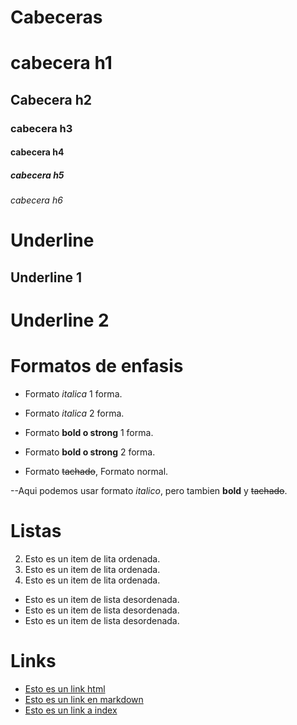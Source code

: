 # Cabeceras 

# cabecera h1
## Cabecera h2
### cabecera h3
#### cabecera h4
##### cabecera h5
###### cabecera h6

# Underline 
Underline 1
----------
Underline 2
===========

# Formatos de enfasis
- Formato *italica* 1 forma.
- Formato _italica_ 2 forma.

- Formato **bold o strong** 1 forma.  
- Formato __bold o strong__ 2 forma. 

- Formato ~~tachado~~, Formato normal.

--Aqui podemos usar formato *italico*, pero tambien **bold** y ~~tachado~~.

# Listas 
2. Esto es un item de lita ordenada.
1. Esto es un item de lita ordenada.
3. Esto es un item de lita ordenada.

- Esto es un item de lista desordenada.
- Esto es un item de lista desordenada.
- Esto es un item de lista desordenada.

# Links

- <a href="http://www.google.com">Esto es un link html</a>
- [Esto es un link en markdown](http://www.google.com)
- [Esto es un link a index](index.html)